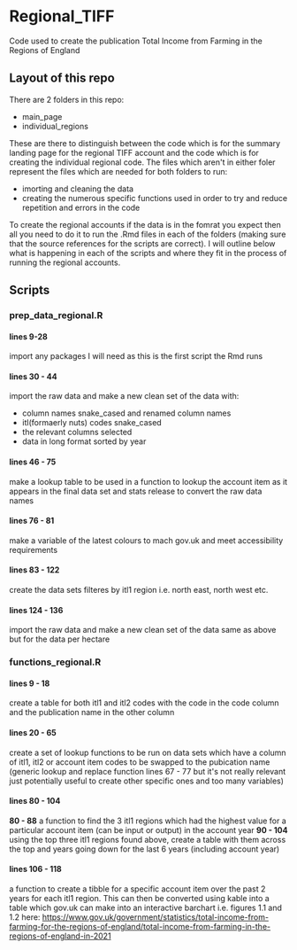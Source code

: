 # Regional_TIFF
Code used to create the publication Total Income from Farming in the Regions of England 

## Layout of this repo
There are 2 folders in this repo:

* main_page
* individual_regions

These are there to distinguish between the code which is for the summary landing page for the regional TIFF account and the code which is for creating the individual regional code. The files which aren't in either foler represent the files which are needed for both folders to run: 

* imorting and cleaning the data
* creating the numerous specific functions used in order to try and reduce repetition and errors in the code

To create the regional accounts if the data is in the fomrat you expect then all you need to do it to run the .Rmd files in each of the folders (making sure that the source references for the scripts are correct). I will outline below what is happening in each of the scripts and where they fit in the process of running the regional accounts.

## Scripts
### prep_data_regional.R
#### lines 9-28
import any packages I will need as this is the first script the Rmd runs

#### lines 30 - 44
import the raw data and make a new clean set of the data with:

* column names snake_cased and renamed column names
* itl(formaerly nuts) codes snake_cased
* the relevant columns selected
* data in long format sorted by year

#### lines 46 - 75
make a lookup table to be used in a function to lookup the account item as it appears in the final data set and stats release to convert the raw data names

#### lines 76 - 81
make a variable of the latest colours to mach gov.uk and meet accessibility requirements

#### lines 83 - 122
create the data sets filteres by itl1 region i.e. north east, north west etc.

#### lines 124 - 136
import the raw data and make a new clean set of the data same as above but for the data per hectare

### functions_regional.R
#### lines 9 - 18
create a table for both itl1 and itl2 codes with the code in the code column and the publication name in the other column

#### lines 20 - 65
create a set of lookup functions to be run on data sets which have a column of itl1, itl2 or account item codes to be swapped to the pubication name
(generic lookup and replace function lines 67 - 77 but it's not really relevant just potentially useful to create other specific ones and too many variables)

#### lines 80 - 104
**80 - 88** a function to find the 3 itl1 regions which had the highest value for a particular account item (can be input or output) in the account year
**90 - 104** using the top three itl1 regions found above, create a table with them across the top and years going down for the last 6 years (including account year)

#### lines 106 - 118
a function to create a tibble for a specific account item over the past 2 years for each itl1 region. This can then be converted using kable into a table which gov.uk can make into an interactive barchart i.e. figures 1.1 and 1.2 here: https://www.gov.uk/government/statistics/total-income-from-farming-for-the-regions-of-england/total-income-from-farming-in-the-regions-of-england-in-2021
